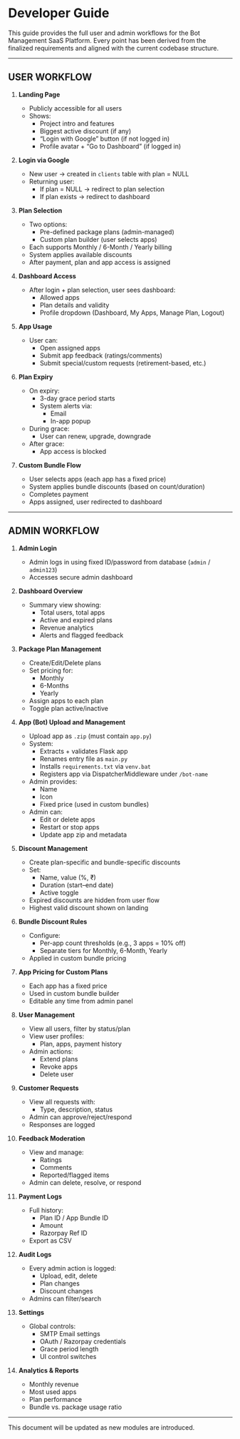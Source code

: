 # Developer Guide

This guide provides the full user and admin workflows for the Bot Management SaaS Platform. Every point has been derived from the finalized requirements and aligned with the current codebase structure.

---

## USER WORKFLOW

1. **Landing Page**
   - Publicly accessible for all users
   - Shows:
     - Project intro and features
     - Biggest active discount (if any)
     - “Login with Google” button (if not logged in)
     - Profile avatar + “Go to Dashboard” (if logged in)

2. **Login via Google**
   - New user → created in `clients` table with plan = NULL
   - Returning user:
     - If plan = NULL → redirect to plan selection
     - If plan exists → redirect to dashboard

3. **Plan Selection**
   - Two options:
     - Pre-defined package plans (admin-managed)
     - Custom plan builder (user selects apps)
   - Each supports Monthly / 6-Month / Yearly billing
   - System applies available discounts
   - After payment, plan and app access is assigned

4. **Dashboard Access**
   - After login + plan selection, user sees dashboard:
     - Allowed apps
     - Plan details and validity
     - Profile dropdown (Dashboard, My Apps, Manage Plan, Logout)

5. **App Usage**
   - User can:
     - Open assigned apps
     - Submit app feedback (ratings/comments)
     - Submit special/custom requests (retirement-based, etc.)

6. **Plan Expiry**
   - On expiry:
     - 3-day grace period starts
     - System alerts via:
       - Email
       - In-app popup
   - During grace:
     - User can renew, upgrade, downgrade
   - After grace:
     - App access is blocked

7. **Custom Bundle Flow**
   - User selects apps (each app has a fixed price)
   - System applies bundle discounts (based on count/duration)
   - Completes payment
   - Apps assigned, user redirected to dashboard

---

## ADMIN WORKFLOW

1. **Admin Login**
   - Admin logs in using fixed ID/password from database (`admin` / `admin123`)
   - Accesses secure admin dashboard

2. **Dashboard Overview**
   - Summary view showing:
     - Total users, total apps
     - Active and expired plans
     - Revenue analytics
     - Alerts and flagged feedback

3. **Package Plan Management**
   - Create/Edit/Delete plans
   - Set pricing for:
     - Monthly
     - 6-Months
     - Yearly
   - Assign apps to each plan
   - Toggle plan active/inactive

4. **App (Bot) Upload and Management**
   - Upload app as `.zip` (must contain `app.py`)
   - System:
     - Extracts + validates Flask app
     - Renames entry file as `main.py`
     - Installs `requirements.txt` via `venv.bat`
     - Registers app via DispatcherMiddleware under `/bot-name`
   - Admin provides:
     - Name
     - Icon
     - Fixed price (used in custom bundles)
   - Admin can:
     - Edit or delete apps
     - Restart or stop apps
     - Update app zip and metadata

5. **Discount Management**
   - Create plan-specific and bundle-specific discounts
   - Set:
     - Name, value (%, ₹)
     - Duration (start–end date)
     - Active toggle
   - Expired discounts are hidden from user flow
   - Highest valid discount shown on landing

6. **Bundle Discount Rules**
   - Configure:
     - Per-app count thresholds (e.g., 3 apps = 10% off)
     - Separate tiers for Monthly, 6-Month, Yearly
   - Applied in custom bundle pricing

7. **App Pricing for Custom Plans**
   - Each app has a fixed price
   - Used in custom bundle builder
   - Editable any time from admin panel

8. **User Management**
   - View all users, filter by status/plan
   - View user profiles:
     - Plan, apps, payment history
   - Admin actions:
     - Extend plans
     - Revoke apps
     - Delete user

9. **Customer Requests**
   - View all requests with:
     - Type, description, status
   - Admin can approve/reject/respond
   - Responses are logged

10. **Feedback Moderation**
    - View and manage:
      - Ratings
      - Comments
      - Reported/flagged items
    - Admin can delete, resolve, or respond

11. **Payment Logs**
    - Full history:
      - Plan ID / App Bundle ID
      - Amount
      - Razorpay Ref ID
    - Export as CSV

12. **Audit Logs**
    - Every admin action is logged:
      - Upload, edit, delete
      - Plan changes
      - Discount changes
    - Admins can filter/search

13. **Settings**
    - Global controls:
      - SMTP Email settings
      - OAuth / Razorpay credentials
      - Grace period length
      - UI control switches

14. **Analytics & Reports**
    - Monthly revenue
    - Most used apps
    - Plan performance
    - Bundle vs. package usage ratio

---

This document will be updated as new modules are introduced.
